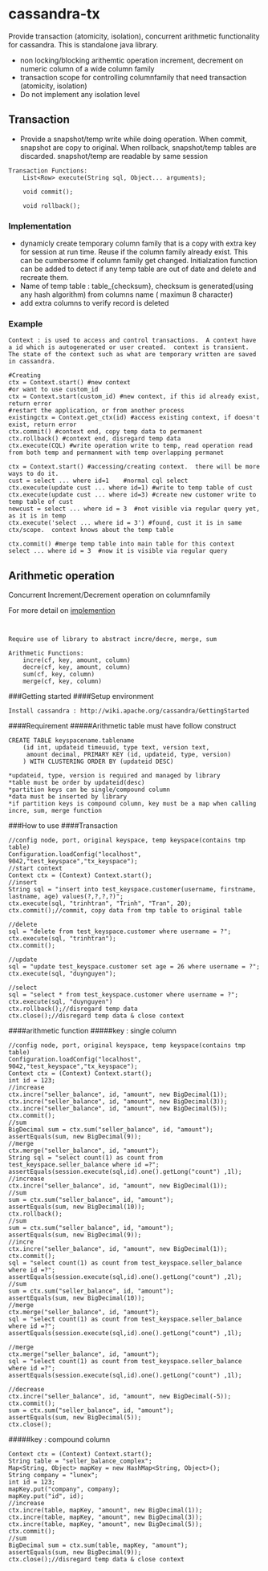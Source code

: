 cassandra-tx
============

Provide transaction (atomicity, isolation), concurrent arithmetic functionality for cassandra.  This is standalone java library.
* non locking/blocking arithemtic operation increment, decrement on numeric column of a wide column family
* transaction scope for controlling columnfamily that need transaction (atomicity, isolation)
* Do not implement any isolation level


## Transaction
* Provide a snapshot/temp write while doing operation.  When commit, snapshot are copy to original.  When rollback, snapshot/temp tables are discarded.  snapshot/temp are readable by same session
```
Transaction Functions:
	List<Row> execute(String sql, Object... arguments);

	void commit();

	void rollback();
```
### Implementation
* dynamicly create temporary column family that is a copy with extra key for session at run time.  Reuse if the column family already exist.  This can be cumbersome if column family get changed.  Initialzation function can be added to detect if any temp table are out of date and delete and recreate them.
* Name of temp table : table_{checksum}, checksum is generated(using any hash algorithm) from columns name ( maximun 8 character)
* add extra columns to verify record is deleted


### Example
```
Context : is used to access and control transactions.  A context have a id which is autogenerated or user created.  context is transient.  The state of the context such as what are temporary written are saved in cassandra.

#Creating
ctx = Context.start() #new context	
#or want to use custom_id
ctx = Context.start(custom_id) #new context, if this id already exist, return error
#restart the application, or from another process
existingctx = Context.get_ctx(id) #access existing context, if doesn't exist, return error 	
ctx.commit() #context end, copy temp data to permanent
ctx.rollback() #context end, disregard temp data
ctx.execute(CQL) #write operation write to temp, read operation read from both temp and permanment with temp overlapping permanet
```

```
ctx = Context.start() #accessing/creating context.  there will be more ways to do it.
cust = select ... where id=1	#normal cql select
ctx.execute(update cust ... where id=1) #write to temp table of cust
ctx.execute(update cust ... where id=3) #create new customer write to temp table of cust
newcust = select ... where id = 3  #not visible via regular query yet, as it is in temp
ctx.execute('select ... where id = 3') #found, cust it is in same ctx/scope.  context knows about the temp table

ctx.commit() #merge temp table into main table for this context
select ... where id = 3  #now it is visible via regular query
```


## Arithmetic operation
Concurrent Increment/Decrement operation on columnfamily

For more detail on [implemention](README.md)
```


Require use of library to abstract incre/decre, merge, sum

Arithmetic Functions:
	incre(cf, key, amount, column) 
	decre(cf, key, amount, column)
	sum(cf, key, column)
	merge(cf, key, column)
```


###Getting started
####Setup environment
```
Install cassandra : http://wiki.apache.org/cassandra/GettingStarted 
```
####Requirement
#####Arithmetic table must have follow construct
```
CREATE TABLE keyspacename.tablename
	(id int, updateid timeuuid, type text, version text, 
	 amount decimal, PRIMARY KEY (id, updateid, type, version)
	) WITH CLUSTERING ORDER BY (updateid DESC)

*updateid, type, version is required and managed by library
*table must be order by updateid(desc)
*partition keys can be single/compound column
*data must be inserted by library
*if partition keys is compound column, key must be a map when calling incre, sum, merge function

```
###How to use
####Transaction
```
//config node, port, original keyspace, temp keyspace(contains tmp table)
Configuration.loadConfig("localhost", 9042,"test_keyspace","tx_keyspace");
//start context
Context ctx = (Context) Context.start();
//insert
String sql = "insert into test_keyspace.customer(username, firstname, lastname, age) values(?,?,?,?)";
ctx.execute(sql, "trinhtran", "Trinh", "Tran", 20);
ctx.commit();//commit, copy data from tmp table to original table

//delete
sql = "delete from test_keyspace.customer where username = ?";
ctx.execute(sql, "trinhtran");
ctx.commit();

//update
sql = "update test_keyspace.customer set age = 26 where username = ?";
ctx.execute(sql, "duynguyen");

//select
sql = "select * from test_keyspace.customer where username = ?";
ctx.execute(sql, "duynguyen")
ctx.rollback();//disregard temp data
ctx.close();//disregard temp data & close context
```
####arithmetic function
#####key : single column
```
//config node, port, original keyspace, temp keyspace(contains tmp table)
Configuration.loadConfig("localhost", 9042,"test_keyspace","tx_keyspace");
Context ctx = (Context) Context.start();
int id = 123;
//increase
ctx.incre("seller_balance", id, "amount", new BigDecimal(1));
ctx.incre("seller_balance", id, "amount", new BigDecimal(3));
ctx.incre("seller_balance", id, "amount", new BigDecimal(5));
ctx.commit();
//sum
BigDecimal sum = ctx.sum("seller_balance", id, "amount");
assertEquals(sum, new BigDecimal(9));
//merge
ctx.merge("seller_balance", id, "amount");
String sql = "select count(1) as count from test_keyspace.seller_balance where id =?";
assertEquals(session.execute(sql,id).one().getLong("count") ,1l);
//increase
ctx.incre("seller_balance", id, "amount", new BigDecimal(1));
//sum 
sum = ctx.sum("seller_balance", id, "amount");
assertEquals(sum, new BigDecimal(10));
ctx.rollback();
//sum
sum = ctx.sum("seller_balance", id, "amount");
assertEquals(sum, new BigDecimal(9));
//incre
ctx.incre("seller_balance", id, "amount", new BigDecimal(1));
ctx.commit();
sql = "select count(1) as count from test_keyspace.seller_balance where id =?";
assertEquals(session.execute(sql,id).one().getLong("count") ,2l);
//sum
sum = ctx.sum("seller_balance", id, "amount");
assertEquals(sum, new BigDecimal(10));
//merge
ctx.merge("seller_balance", id, "amount");
sql = "select count(1) as count from test_keyspace.seller_balance where id =?";
assertEquals(session.execute(sql,id).one().getLong("count") ,1l);

//merge
ctx.merge("seller_balance", id, "amount");
sql = "select count(1) as count from test_keyspace.seller_balance where id =?";
assertEquals(session.execute(sql,id).one().getLong("count") ,1l);

//decrease
ctx.incre("seller_balance", id, "amount", new BigDecimal(-5));
ctx.commit();
sum = ctx.sum("seller_balance", id, "amount");
assertEquals(sum, new BigDecimal(5));
ctx.close();
```

#####key : compound column
```
Context ctx = (Context) Context.start();
String table = "seller_balance_complex";
Map<String, Object> mapKey = new HashMap<String, Object>();
String company = "lunex";
int id = 123;
mapKey.put("company", company);
mapKey.put("id", id);
//increase
ctx.incre(table, mapKey, "amount", new BigDecimal(1));
ctx.incre(table, mapKey, "amount", new BigDecimal(3));
ctx.incre(table, mapKey, "amount", new BigDecimal(5));
ctx.commit();
//sum
BigDecimal sum = ctx.sum(table, mapKey, "amount");
assertEquals(sum, new BigDecimal(9));
ctx.close();//disregard temp data & close context
```
